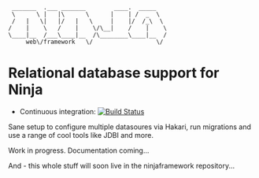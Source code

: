     _______  .___ _______        ____.  _____   
     \      \ |   |\      \      |    | /  _  \  
     /   |   \|   |/   |   \     |    |/  /_\  \
    /    |    \   /    |    \/\__|    /    |    \
    \____|__  /___\____|__  /\________\____|__  /
         web\/framework   \/                  \/



Relational database support for Ninja
=====================================

- Continuous integration: [![Build Status](https://api.travis-ci.org/raphaelbauer/ninja-db.svg)](https://travis-ci.org/raphaelbauer/ninja-db)


Sane setup to configure multiple datasoures via Hakari, run migrations and use
a range of cool tools like JDBI and more.

Work in progress. Documentation coming...

And - this whole stuff will soon live in the ninjaframework repository...
